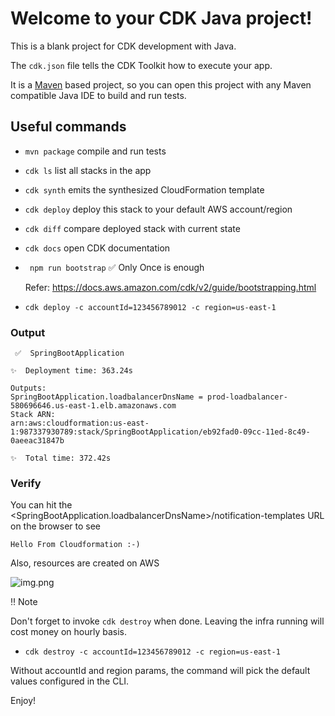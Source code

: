 # Welcome to your CDK Java project!

This is a blank project for CDK development with Java.

The `cdk.json` file tells the CDK Toolkit how to execute your app.

It is a [Maven](https://maven.apache.org/) based project, so you can open this project with any Maven compatible Java IDE to build and run tests.

## Useful commands

 * `mvn package`     compile and run tests
 * `cdk ls`          list all stacks in the app
 * `cdk synth`       emits the synthesized CloudFormation template
 * `cdk deploy`      deploy this stack to your default AWS account/region
 * `cdk diff`        compare deployed stack with current state
 * `cdk docs`        open CDK documentation

* ` npm run bootstrap`  ✅ Only Once is enough

    Refer: https://docs.aws.amazon.com/cdk/v2/guide/bootstrapping.html

* `cdk deploy -c accountId=123456789012 -c region=us-east-1`

### Output 
```
 ✅  SpringBootApplication

✨  Deployment time: 363.24s

Outputs:
SpringBootApplication.loadbalancerDnsName = prod-loadbalancer-580696646.us-east-1.elb.amazonaws.com
Stack ARN:
arn:aws:cloudformation:us-east-1:987337930789:stack/SpringBootApplication/eb92fad0-09cc-11ed-8c49-0aeeac31847b

✨  Total time: 372.42s
```


### Verify

You can hit the <SpringBootApplication.loadbalancerDnsName>/notification-templates URL on the browser to see

```Hello From Cloudformation :-)```

Also, resources are created on AWS

![img.png](cdkstackcreated.png)

:bangbang: Note

Don't forget to invoke ```cdk destroy``` when done. Leaving the infra running will cost money on hourly basis.

* `cdk destroy -c accountId=123456789012 -c region=us-east-1`

Without accountId and region params, the command will pick the default values configured in the CLI.

Enjoy!
